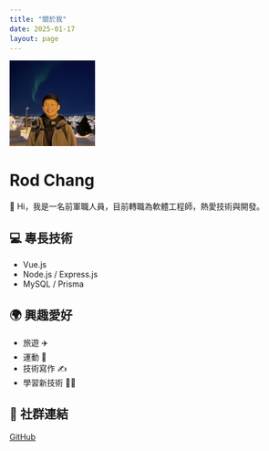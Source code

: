 ```yaml
---
title: "關於我"
date: 2025-01-17
layout: page
---
```


<img src="/images/Rod.jpg" width="150">

# Rod Chang
👋 Hi，我是一名前軍職人員，目前轉職為軟體工程師，熱愛技術與開發。

## 💻 專長技術
- Vue.js 
- Node.js / Express.js
- MySQL / Prisma

## 🌍 興趣愛好
- 旅遊 ✈️
- 運動 🏃
- 技術寫作 ✍️
- 學習新技術 🧑‍💻

## 🔗 社群連結
[GitHub](https://github.com/rodchang12) 
<!-- | [LinkedIn](https://www.linkedin.com/in/你的LinkedIn) -->

